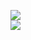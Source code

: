 [![](https://img.shields.io/badge/Made%20With-Github%20Spray-lightgrey.svg?style=for-the-badge&logo=github)](https://github.com/Annihil/github-spray#27870)  
[![](https://i.imgur.com/2DrTn0Z.gif)](https://github.com/Annihil/github-spray)